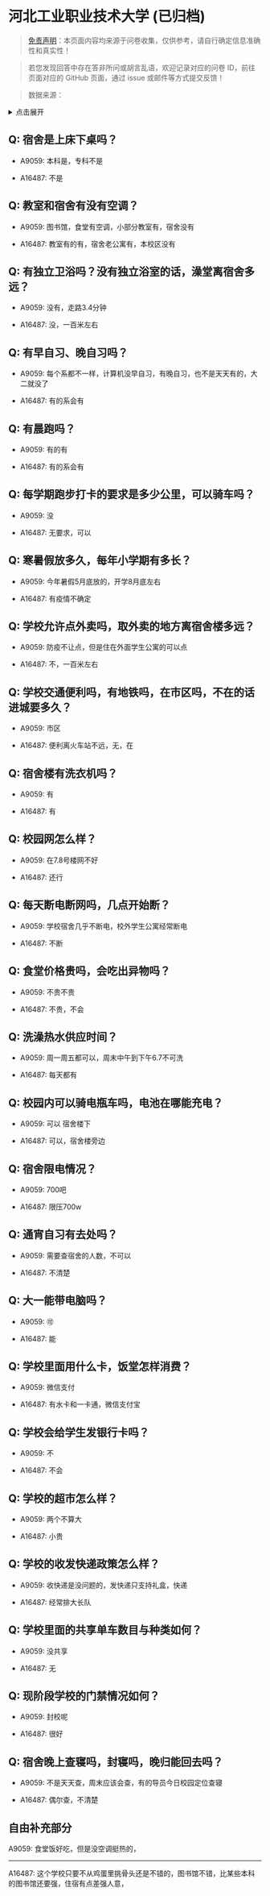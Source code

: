 # 河北工业职业技术大学 (已归档)

> [免责声明](https://colleges.chat/#_3)：本页面内容均来源于问卷收集，仅供参考，请自行确定信息准确性和真实性！

> 若您发现回答中存在答非所问或胡言乱语，欢迎记录对应的问卷 ID，前往页面对应的 GitHub 页面，通过 issue 或邮件等方式提交反馈！

> 数据来源：

<details><summary>点击展开</summary>
<ul>
<li>A9059: 匿名 (2022 年 06 月)</li>
<li>A16487: 匿名 (2022 年 11 月)</li>
</ul>
</details>

## Q: 宿舍是上床下桌吗？

- A9059: 本科是，专科不是

- A16487: 不是

## Q: 教室和宿舍有没有空调？

- A9059: 图书馆，食堂有空调，小部分教室有，宿舍没有

- A16487: 教室有的有，宿舍老公寓有，本校区没有

## Q: 有独立卫浴吗？没有独立浴室的话，澡堂离宿舍多远？

- A9059: 没有，走路3.4分钟

- A16487: 没，一百米左右

## Q: 有早自习、晚自习吗？

- A9059: 每个系都不一样，计算机没早自习，有晚自习，也不是天天有的，大二就没了

- A16487: 有的系会有

## Q: 有晨跑吗？

- A9059: 有的有

- A16487: 有的系会有

## Q: 每学期跑步打卡的要求是多少公里，可以骑车吗？

- A9059: 没

- A16487: 无要求，可以

## Q: 寒暑假放多久，每年小学期有多长？

- A9059: 今年暑假5月底放的，开学8月底左右

- A16487: 有疫情不确定

## Q: 学校允许点外卖吗，取外卖的地方离宿舍楼多远？

- A9059: 防疫不让点，但是住在外面学生公寓的可以点

- A16487: 不，一百米左右

## Q: 学校交通便利吗，有地铁吗，在市区吗，不在的话进城要多久？

- A9059: 市区

- A16487: 便利离火车站不远，无，在

## Q: 宿舍楼有洗衣机吗？

- A9059: 有

- A16487: 有

## Q: 校园网怎么样？

- A9059: 在7.8号楼网不好

- A16487: 还行

## Q: 每天断电断网吗，几点开始断？

- A9059: 学校宿舍几乎不断电，校外学生公寓经常断电

- A16487: 不断

## Q: 食堂价格贵吗，会吃出异物吗？

- A9059: 不贵不贵

- A16487: 不贵，不会

## Q: 洗澡热水供应时间？

- A9059: 周一周五都可以，周末中午到下午6.7不可洗

- A16487: 每天都有

## Q: 校园内可以骑电瓶车吗，电池在哪能充电？

- A9059: 可以 宿舍楼下

- A16487: 可以，宿舍楼旁边

## Q: 宿舍限电情况？

- A9059: 700吧

- A16487: 限压700w

## Q: 通宵自习有去处吗？

- A9059: 需要查宿舍的人数，不可以

- A16487: 不清楚

## Q: 大一能带电脑吗？

- A9059: 🉑️

- A16487: 能

## Q: 学校里面用什么卡，饭堂怎样消费？

- A9059: 微信支付

- A16487: 有水卡和一卡通，微信支付宝

## Q: 学校会给学生发银行卡吗？

- A9059: 不

- A16487: 不会

## Q: 学校的超市怎么样？

- A9059: 两个不算大

- A16487: 小贵

## Q: 学校的收发快递政策怎么样？

- A9059: 收快递是没问题的，发快递只支持礼盒，快递

- A16487: 经常排大长队

## Q: 学校里面的共享单车数目与种类如何？

- A9059: 没共享

- A16487: 无

## Q: 现阶段学校的门禁情况如何？

- A9059: 封校呢

- A16487: 很好

## Q: 宿舍晚上查寝吗，封寝吗，晚归能回去吗？

- A9059: 不是天天查，周末应该会查，有的导员今日校园定位查寝

- A16487: 偶尔查，不清楚

## 自由补充部分

A9059: 食堂饭好吃，但是没空调挺热的，

***

A16487: 这个学校只要不从鸡蛋里挑骨头还是不错的，图书馆不错，比某些本科的图书馆还要强，住宿有点差强人意，